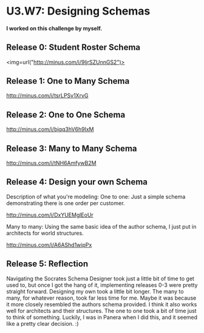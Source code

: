 # U3.W7: Designing Schemas


#### I worked on this challenge by myself.


## Release 0: Student Roster Schema
<img=url("http://minus.com/i/9ljrSZUnnGS2")>


## Release 1: One to Many Schema
http://minus.com/i/tsrLPSv1XrvG


## Release 2: One to One Schema
http://minus.com/i/bjqq3hV6h9IxM


## Release 3: Many to Many Schema
http://minus.com/i/tNH6AmfywB2M


## Release 4: Design your own Schema
Description of what you're modeling: 
One to one: Just a simple schema demonstrating there is one order per customer.

http://minus.com/i/DxYUEMglEoUr

Many to many: Using the same basic idea of the author schema, I just put in architects for world structures.

http://minus.com/i/A6AShd1wipPx

## Release 5: Reflection

Navigating the Socrates Schema Designer took just a little bit of time to get used to, but once I got the hang of it, implementing releases 0-3 were pretty straight forward. Designing my own took a little bit longer. The many to many, for whatever reason, took far less time for me. Maybe it was because it more closely resembled the authors schema provided. I think it also works well for architects and their structures. The one to one took a bit of time just to think of something. Luckily, I was in Panera when I did this, and it seemed like a pretty clear decision. :)
